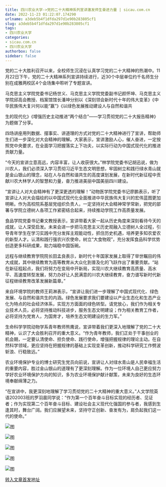 ```yaml
---
title: 四川农业大学->党的二十大精神系列宣讲激发师生奋进力量 | sicau.com.cn
date: 2022-11-23 01:22:07.174290
urlname: a3deb5b4f1dfda297d1e90b283805cf1
slug: a3deb5b4f1dfda297d1e90b283805cf1
tags: 
- 四川农业大学
categories:
- sicau.com.cn
- 四川农业大学
authorbox: false
sidebar: false
---
```

党的二十大胜利召开以来，全校师生沉浸在认真学习党的二十大精神的热潮中。11月22日下午，党的二十大精神系列宣讲持续进行，近30个中层单位约千名师生分别在成雅两校区4个会场集中聆听了专题宣讲。

马克思主义学院党委书记杨世义、马克思主义学院党委副书记颜怀坤、马克思主义学院邱高会教授、档案馆馆长潘坤分别以《深刻领会新时代十年的伟大变革》《中华民族伟大复兴何以能“赢”》《以绿色发展推动建设人与自然和谐共
<!--more-->
生的现代化》《增强历史主动推进“两个结合”——学习贯彻党的二十大报告精神》为题做了分享。

四场讲座用列数据、摆事实、讲道理的方式对党的二十大精神进行了宣讲，帮助师生们进一步深化对大会精神的理解。大家表示，宣讲激励人心，催人奋进，一定按照党中央要求，在全面学习把握落实上下功夫，以实际行动为中国式现代化的推进贡献力量。

“今天的宣讲立意高远，内容丰富，让人收获很大。”林学院党委书记胡迅说，做为川农人，我们必须深入学习贯彻习近平生态文明思想，牢固树立和践行绿水青山就是金山银山的理念，站在人与自然和谐共生的高度谋划发展，在新时代新征程中贡献川农大林学人的智慧和力量，奋力推进美丽中国美丽四川建设。

“宣讲让人对大会精神有了更深更透的理解！”动物医学院党委书记廖鹏表示，听了宣讲让人对大会描绘的以中国式现代化全面推进中华民族伟大复兴的宏伟蓝图更加明晰。作为高校院系基层党组织负责人，一定坚持对大会精神常学常新，把党的部署与学院立德树人各项工作紧密结合起来，持续推动学院工作高质量发展。

食品学院党委书记秦文教授表示，宣讲带着大家一起从历史角度来深刻看待今天的成就，让人深受启发。未来会进一步把马克思主义历史观融入立德树人全过程，引导青年学生在学习实践中充分发挥主观能动性，抓住历史机遇，培养更多知农爱农的新型人才。认清和践行强农兴农使命，树立“大食物观”，充分发挥食品科学优势创造更多科研成果，助力端稳中国饭碗。

远程与继续教育学院院长田孟良表示，新时代十年国家发展上取得了举世瞩目的伟大成就，其中继续教育为高等教育从大众化到普及化的飞跃作出了重要贡献。“站在新征程起点，我们将努力在变局中开新局，实现川农大继续教育高质量、高水平、高速度转型发展，努力办好让人民满意的川农大继续教育，奋力谱写新时代新征程继续教育改革发展新篇章。”

来自环境学院的教师王莉淋表示，“宣讲让我们进一步理解了中国式现代化、绿色发展、与自然和谐共生的内涵。绿色发展要求我们要建设以产业生态化和生态产业化为特点的社会经济体系，实现方方面面的绿色转型。请党放心，我们作为相关专业技术人员，必将坚持推动科技进步，服务生态文明建设；作为相关教育工作者，必将坚持为党育人，为国育才，培养生态文明建设的生力军。”

生命科学学院动物学系青年教师熊鹰说，宣讲带着我们更深入地理解了党的二十大精神，认识了大会胜利召开的重大意义。“作为青年教师，我们正处于干事创业的机会期，一定要认清使命、担负使命、践行使命，增强把握规律的理论主动。在自然科学领域，更应坚持在把握规律的基础上实现变革创新，推动科学研究工作劈波斩浪、行稳致远。”

农业环境保护专业的博士研究生党员向前说，宣讲让人对绿水青山是人民幸福生活的重要内容，胜过金山银山的道理有了更深刻理解。作为一位环境人自己更应努力学好农业环境保护方向的知识，多为农业环境保护献计献策，未来为良好的生态环境奉献绵薄之力。

“在宣讲中，我更深刻地理解了学习贯彻党的二十大精神的重大意义。”人文学院英语202003班的罗羽晨同学说：“作为第一个百年奋斗目标实现的经历者、见证者；作为实现第二个百年奋斗目标、建设社会主义现代化强国的参与者，我感到生逢其时，舞台广阔。我们应展望未来，坚持守正创新、奋发有为，肩负起我们这一代的使命。”

![图](https://news.sicau.edu.cn/__local/C/E9/FA/7333E28785C79BAA8365465F7F9_109592FC_5D2E.jpg)

![图](https://news.sicau.edu.cn/__local/A/09/B1/F278A79D4DE3573B2BCF3B7CC29_3EB48164_7D74.jpg)

![图](https://news.sicau.edu.cn/__local/C/19/3E/6F0FE0ACE7708D0554C6160EE4E_B9FF8DE1_63DA.jpg)

![图](https://news.sicau.edu.cn/__local/E/AC/5F/7C62D699A1D89E1F46B0CBEA2F6_FA37C421_63DC.jpg)

![图](https://news.sicau.edu.cn/__local/C/24/31/4EFAD24FA17926991C10EC375AD_4A4F9AA3_E6C1.jpg)

[转入文章首发地址](https://news.sicau.edu.cn/info/1135/70309.htm)